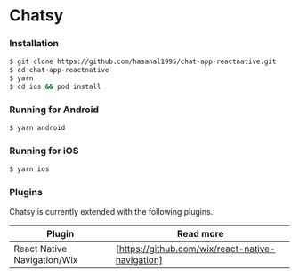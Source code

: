 # Chatsy
### Installation
```sh
$ git clone https://github.com/hasanal1995/chat-app-reactnative.git
$ cd chat-app-reactnative
$ yarn
$ cd ios && pod install
```
### Running for Android
```sh
$ yarn android
```
### Running for iOS
```sh
$ yarn ios
```
### Plugins

Chatsy is currently extended with the following plugins.

| Plugin | Read more |
| ------ | ------ |
| React Native Navigation/Wix | [https://github.com/wix/react-native-navigation]

